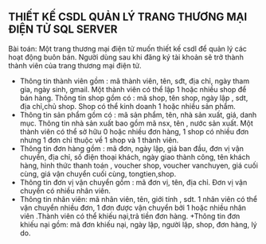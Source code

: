 THIẾT KẾ CSDL QUẢN LÝ TRANG THƯƠNG MẠI ĐIỆN TỬ SQL SERVER
------------------
Bài toán:
Một trang thương mại điện tử muốn thiết kế csdl để quản lý các hoạt 
động buôn bán. Người dùng sau khi đăng ký tài khoản sẽ trở thành 
thành viên của trang thương mại điện tử.  
+ Thông tin thành viên gồm : mã thành viên, tên, sđt, địa chỉ, ngày tham 
gia, ngày sinh, gmail. Một thành viên có thể lập 1 hoặc nhiều shop để 
bán hàng. Thông tin shop gồm có : mã shop, tên shop, ngày lập , sdt, 
địa chỉ,chủ shop. Shop có thể kinh doanh 1 hoặc nhiều sản phẩm.  
+ Thông tin sản phẩm gồm có : mã sản phẩm, tên, nhà sản xuất, giá, 
danh mục. Thông tin nhà sản xuất bao gồm mã nsx, tên , nước sản 
xuất. Một thành viên có thể sở hữu 0 hoặc nhiều đơn hàng, 1 shop có 
nhiều đơn nhưng 1 đơn chỉ thuộc về 1 shop và 1 thành viên.  
+ Thông tin đơn hàng gồm : mã đơn, ngày lập, giá ban đầu, đơn vị vận 
chuyển, địa chỉ, số điện thoại khách, ngày giao thành công, tên khách 
hàng, hình thức thanh toán , voucher shop, voucher  vanchuyen, giá 
cuối cùng, giá vận chuyển cuối cùng, tongtien,shop.  
+ Thông tin đơn vị vận chuyển gồm : mã đơn vị, tên, địa chỉ. Đơn vị vận 
chuyển có nhiều nhân viên.  
+ Thông tin nhân viên: mã nhân viên, tên, giới tính , sdt. 1 nhân viên có 
thể vận chuyển nhiều đơn, 1 đơn được vận chuyển bởi 1 hoặc nhiều 
nhân viên .Thành viên có thể khiếu nại,trả tiền đơn hàng. 
+Thông tin đơn khiếu nại gồm: mã đơn khiếu nại, ngày lập, người lập, 
shop, đơn hàng, lý do. 
